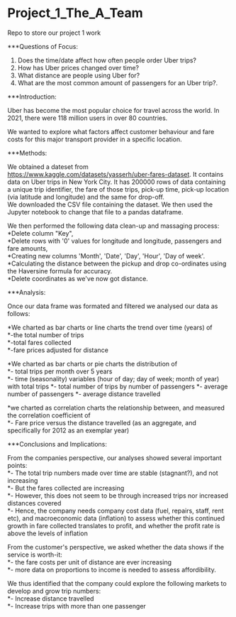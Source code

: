 # Project_1_The_A_Team  
Repo to store our project 1 work  


***Questions of Focus:  
  
1. Does the time/date affect how often people order Uber trips?  
2. How has Uber prices changed over time?  
3. What distance are people using Uber for?  
4. What are the most common amount of passengers for an Uber trip?.


***Introduction: 

Uber has become the most popular choice for travel across the world. In 2021, there were 118 million users in over 80 countries.  

We wanted to explore what factors affect customer behaviour and fare costs for this major transport provider in a specific location.

***Methods:

We obtained a dateset from https://www.kaggle.com/datasets/yasserh/uber-fares-dataset. It contains data on Uber trips in New York City. It has 200000 rows of data containing a unique trip identifier, the fare of those trips, pick-up time, pick-up location (via latitude and longitude) and the same for drop-off.  
We downloaded the CSV file containing the dataset. We then used the Jupyter notebook to change that file to a pandas dataframe.  


We then performed the following data clean-up and massaging process:  
*Delete column "Key",  
*Delete rows with '0' values for longitude and longitude, passengers and fare amounts,  
*Creating new columns 'Month', 'Date', 'Day', 'Hour', 'Day of week'.  
*Calculating the distance between the pickup and drop co-ordinates using the Haversine formula for accuracy.  
*Delete coordinates as we've now got distance.


***Analysis:  

Once our data frame was formated and filtered we analysed our data as follows:  

*We charted as bar charts or line charts the trend over time (years) of  
*-the total number of trips  
*-total fares collected  
*-fare prices adjusted for distance  

*We charted as bar charts or pie charts the distribution of  
*- total trips per month over 5 years  
*- time (seasonality) variables (hour of day; day of week; month of year) with total trips
*- total number of trips by number of passengers
*- average number of passengers
*- average distance travelled

*we charted as correlation charts the relationship between, and measured the correlation coefficient of  
*- Fare price versus the distance travelled (as an aggregate, and specifically for 2012 as an exemplar year)  


***Conclusions and Implications:  

From the companies perspective, our analyses showed several important points:  
*- The total trip numbers made over time are stable (stagnant?), and not increasing  
*- But the fares collected are increasing  
*- However, this does not seem to be through increased trips nor increased distances covered  
*- Hence, the company needs company cost data (fuel, repairs, staff, rent etc), and macroeconomic data (inflation) to assess whether this continued growth in fare   collected translates to profit, and whether the profit rate is above the levels of inflation 

From the customer's perspective, we asked whether the data shows if the service is worth-it:  
*- the fare costs per unit of distance are ever increasing  
*- more data on proportions to income is needed to assess affordibility.  

We thus identified that the company could explore the following markets to develop and grow trip numbers:  
*- Increase distance travelled  
*- Increase trips with more than one passenger
